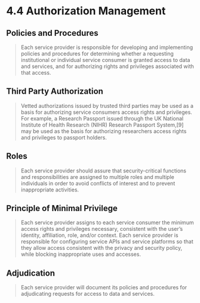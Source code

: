 # 4.4 Authorization Management #

## Policies and Procedures ##

> Each service provider is responsible for developing and implementing policies and procedures for determining whether a requesting institutional or individual service consumer is granted access to data and services, and for authorizing rights and privileges associated with that access.


## Third Party Authorization ##

> Vetted authorizations issued by trusted third parties may be used as a basis for authorizing service consumers access rights and privileges. For example, a Research Passport issued through the UK National Institute of Health Research (NIHR) Research Passport System,[9] may be used as the basis for authorizing researchers access rights and privileges to passport holders.


## Roles ##

> Each service provider should assure that security-critical functions and responsibilities are assigned to multiple roles and multiple individuals in order to avoid conflicts of interest and to prevent inappropriate activities.


## Principle of Minimal Privilege ##

> Each service provider assigns to each service consumer the minimum access rights and privileges necessary, consistent with the user’s identity, affiliation, role, and/or context. Each service provider is responsible for configuring service APIs and service platforms so that they allow access consistent with the privacy and security policy, while blocking inappropriate uses and accesses.


## Adjudication ##

> Each service provider will document its policies and procedures for adjudicating requests for access to data and services.
